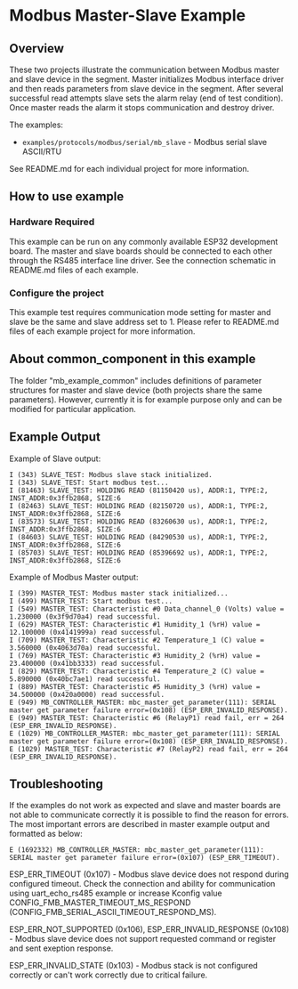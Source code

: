 # Modbus Master-Slave Example

## Overview

These two projects illustrate the communication between Modbus master and slave device in the segment.
Master initializes Modbus interface driver and then reads parameters from slave device in the segment.
After several successful read attempts slave sets the alarm relay (end of test condition). 
Once master reads the alarm it stops communication and destroy driver.

The examples:


* `examples/protocols/modbus/serial/mb_slave` - Modbus serial slave ASCII/RTU 

See README.md for each individual project for more information.

## How to use example

### Hardware Required

This example can be run on any commonly available ESP32 development board.
The master and slave boards should be connected to each other through the RS485 interface line driver. 
See the connection schematic in README.md files of each example.

### Configure the project

This example test requires communication mode setting for master and slave be the same and slave address set to 1.
Please refer to README.md files of each example project for more information.

## About common_component in this example

The folder "mb_example_common" includes definitions of parameter structures for master and slave device (both projects share the same parameters).
However, currently it is for example purpose only and can be modified for particular application.

## Example Output

Example of Slave output:

```
I (343) SLAVE_TEST: Modbus slave stack initialized.
I (343) SLAVE_TEST: Start modbus test...
I (81463) SLAVE_TEST: HOLDING READ (81150420 us), ADDR:1, TYPE:2, INST_ADDR:0x3ffb2868, SIZE:6
I (82463) SLAVE_TEST: HOLDING READ (82150720 us), ADDR:1, TYPE:2, INST_ADDR:0x3ffb2868, SIZE:6
I (83573) SLAVE_TEST: HOLDING READ (83260630 us), ADDR:1, TYPE:2, INST_ADDR:0x3ffb2868, SIZE:6
I (84603) SLAVE_TEST: HOLDING READ (84290530 us), ADDR:1, TYPE:2, INST_ADDR:0x3ffb2868, SIZE:6
I (85703) SLAVE_TEST: HOLDING READ (85396692 us), ADDR:1, TYPE:2, INST_ADDR:0x3ffb2868, SIZE:6
```

Example of Modbus Master output:

```
I (399) MASTER_TEST: Modbus master stack initialized...
I (499) MASTER_TEST: Start modbus test...
I (549) MASTER_TEST: Characteristic #0 Data_channel_0 (Volts) value = 1.230000 (0x3f9d70a4) read successful.
I (629) MASTER_TEST: Characteristic #1 Humidity_1 (%rH) value = 12.100000 (0x4141999a) read successful.
I (709) MASTER_TEST: Characteristic #2 Temperature_1 (C) value = 3.560000 (0x4063d70a) read successful.
I (769) MASTER_TEST: Characteristic #3 Humidity_2 (%rH) value = 23.400000 (0x41bb3333) read successful.
I (829) MASTER_TEST: Characteristic #4 Temperature_2 (C) value = 5.890000 (0x40bc7ae1) read successful.
I (889) MASTER_TEST: Characteristic #5 Humidity_3 (%rH) value = 34.500000 (0x420a0000) read successful.
E (949) MB_CONTROLLER_MASTER: mbc_master_get_parameter(111): SERIAL master get parameter failure error=(0x108) (ESP_ERR_INVALID_RESPONSE).
E (949) MASTER_TEST: Characteristic #6 (RelayP1) read fail, err = 264 (ESP_ERR_INVALID_RESPONSE).
E (1029) MB_CONTROLLER_MASTER: mbc_master_get_parameter(111): SERIAL master get parameter failure error=(0x108) (ESP_ERR_INVALID_RESPONSE).
E (1029) MASTER_TEST: Characteristic #7 (RelayP2) read fail, err = 264 (ESP_ERR_INVALID_RESPONSE).
```

## Troubleshooting

If the examples do not work as expected and slave and master boards are not able to communicate correctly it is possible to find the reason for errors.
The most important errors are described in master example output and formatted as below:

```
E (1692332) MB_CONTROLLER_MASTER: mbc_master_get_parameter(111): SERIAL master get parameter failure error=(0x107) (ESP_ERR_TIMEOUT).
```

ESP_ERR_TIMEOUT (0x107) - Modbus slave device does not respond during configured timeout. Check the connection and ability for communication using uart_echo_rs485 example or increase
Kconfig value CONFIG_FMB_MASTER_TIMEOUT_MS_RESPOND (CONFIG_FMB_SERIAL_ASCII_TIMEOUT_RESPOND_MS).

ESP_ERR_NOT_SUPPORTED (0x106), ESP_ERR_INVALID_RESPONSE (0x108) - Modbus slave device does not support requested command or register and sent exeption response. 

ESP_ERR_INVALID_STATE (0x103) - Modbus stack is not configured correctly or can't work correctly due to critical failure.
 

